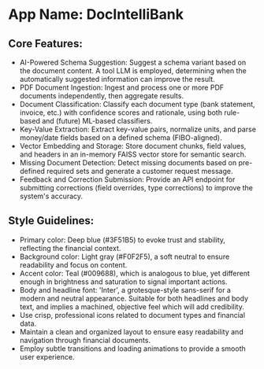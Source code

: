 # **App Name**: DocIntelliBank

## Core Features:

- AI-Powered Schema Suggestion: Suggest a schema variant based on the document content. A tool LLM is employed, determining when the automatically suggested information can improve the result.
- PDF Document Ingestion: Ingest and process one or more PDF documents independently, then aggregate results.
- Document Classification: Classify each document type (bank statement, invoice, etc.) with confidence scores and rationale, using both rule-based and (future) ML-based classifiers.
- Key-Value Extraction: Extract key-value pairs, normalize units, and parse money/date fields based on a defined schema (FIBO-aligned).
- Vector Embedding and Storage: Store document chunks, field values, and headers in an in-memory FAISS vector store for semantic search.
- Missing Document Detection: Detect missing documents based on pre-defined required sets and generate a customer request message.
- Feedback and Correction Submission: Provide an API endpoint for submitting corrections (field overrides, type corrections) to improve the system's accuracy.

## Style Guidelines:

- Primary color: Deep blue (#3F51B5) to evoke trust and stability, reflecting the financial context.
- Background color: Light gray (#F0F2F5), a soft neutral to ensure readability and focus on content.
- Accent color: Teal (#009688), which is analogous to blue, yet different enough in brightness and saturation to signal important actions.
- Body and headline font: 'Inter', a grotesque-style sans-serif for a modern and neutral appearance. Suitable for both headlines and body text, and implies a machined, objective feel which will add credibility.
- Use crisp, professional icons related to document types and financial data.
- Maintain a clean and organized layout to ensure easy readability and navigation through financial documents.
- Employ subtle transitions and loading animations to provide a smooth user experience.
